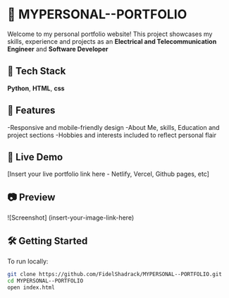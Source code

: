 # 💼 MYPERSONAL--PORTFOLIO
Welcome to my personal portfolio website!
This project showcases my skills, experience and projects as an **Electrical and Telecommunication Engineer** and **Software Developer**

## 🚀 Tech Stack
**Python**, **HTML**, **css**

##  📁 Features
-Responsive and mobile-friendly design
-About Me, skills, Education and project sections
-Hobbies and interests included to reflect personal flair

##  🔗 Live Demo
[Insert your live portfolio link here - Netlify, Vercel, Github pages, etc]

## 📷 Preview
![Screenshot] (insert-your-image-link-here)

## 🛠 Getting Started
To run locally:
```bash
git clone https://github.com/FidelShadrack/MYPERSONAL--PORTFOLIO.git
cd MYPERSONAL--PORTFOLIO
open index.html
